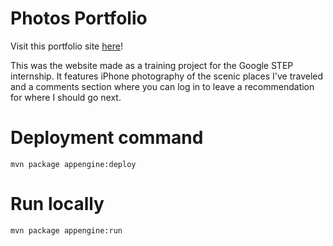 # Photos Portfolio

Visit this portfolio site [here](https://photo-portfolio-285516.wl.r.appspot.com/)!

This was the website made as a training project for the Google STEP internship. It features iPhone photography of the scenic places I've traveled and a comments section where you can log in to leave a recommendation for where I should go next. 

# Deployment command
```
mvn package appengine:deploy
```

# Run locally
```
mvn package appengine:run
```

